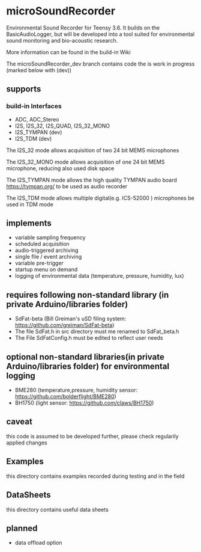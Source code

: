 


# microSoundRecorder
Environmental Sound Recorder for Teensy 3.6. It builds on the BasicAudioLogger, but will be developed into a tool suited for environmental sound monitoring and bio-acoustic research.

More information can be found in the build-in Wiki

The microSoundRecorder_dev branch contains code the is work in progress (marked below with (dev))

## supports 
### build-in Interfaces
- ADC, ADC_Stereo
- I2S, I2S_32, I2S_QUAD, I2S_32_MONO 
- I2S_TYMPAN (dev)
- I2S_TDM (dev)

The I2S_32 mode allows acquisition of two 24 bit MEMS microphones

The I2S_32_MONO mode allows acquisition of one 24 bit MEMS microphone, reducing also used disk space

The I2S_TYMPAN mode allows the high quality TYMPAN audio board https://tympan.org/ to be used as audio recorder

The I2S_TDM mode allows multiple digital(e.g. ICS-52000 ) microphones be used in TDM mode

## implements
- variable sampling frequency
- scheduled acquisition
- audio-triggered archiving
- single file / event archiving
- variable pre-trigger
- startup menu on demand
- logging of environmental data (temperature, pressure, humidity, lux)

## requires following non-standard library (in private Arduino/libraries folder)
- SdFat-beta   (Bill Greiman's uSD filing system: https://github.com/greiman/SdFat-beta) 
- The file SdFat.h in src directory must me renamed to SdFat_beta.h
- The File SdFatConfig.h must be edited to reflect user needs


## optional non-standard libraries(in private Arduino/libraries folder) for environmental logging
- BME280 (temperature,pressure, humidity sensor: https://github.com/bolderflight/BME280)
- BH1750 (light sensor: https://github.com/claws/BH1750)

## caveat
this code is assumed to be developed further, please check regularily applied changes

## Examples
this directory contains examples recorded during testing and in the field

## DataSheets
this directory contains useful data sheets

## planned
- data offload option

